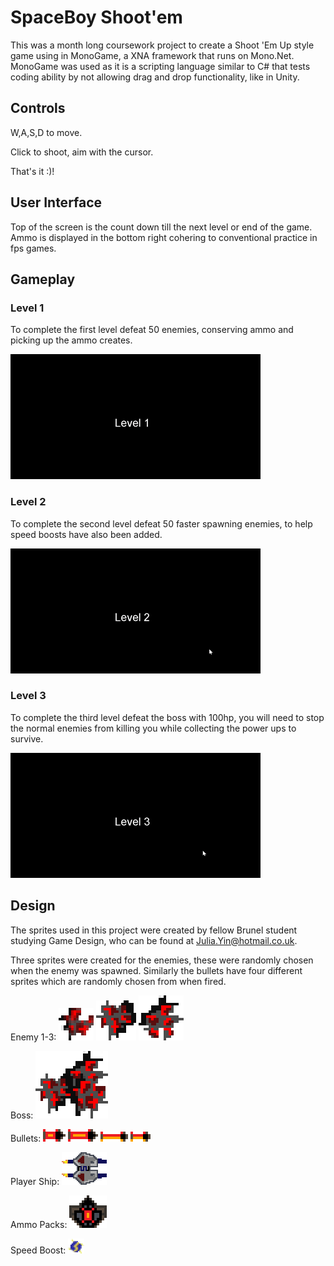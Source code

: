 # SpaceBoy Shoot'em

This was a month long coursework project to create a Shoot 'Em Up style game using in MonoGame, a XNA framework that runs on Mono.Net. MonoGame was used as it is a scripting language similar to C# that tests coding ability by not allowing drag and drop functionality, like in Unity.

## Controls 

W,A,S,D to move.

Click to shoot, aim with the cursor.

That's it :)!

## User Interface

Top of the screen is the count down till the next level or end of the game.
Ammo is displayed in the bottom right cohering to conventional practice in fps games.

## Gameplay

### Level 1

To complete the first level defeat 50 enemies, conserving ammo and picking up the ammo creates.

![](Images/Level1.gif)

### Level 2

To complete the second level defeat 50 faster spawning enemies, to help speed boosts have also been added.

![](Images/Level2.gif)

### Level 3

To complete the third level defeat the boss with 100hp, you will need to stop the normal enemies from killing you while collecting the power ups to survive.

![](Images/Level3.gif)

## Design

The sprites used in this project were created by fellow Brunel student studying Game Design, who can be found at Julia.Yin@hotmail.co.uk.

Three sprites were created for the enemies, these were randomly chosen when the enemy was spawned.
Similarly the bullets have four different sprites which are randomly chosen from when fired.

Enemy 1-3:
![](Images/enemy_1_3.png) ![](Images/enemy_2_3.png) ![](Images/enemy_3_3.png)

Boss:
![](Images/boss_enemy_3.png)

Bullets:
![](Images/different_bullets1_3.png) ![](Images/different_bullets2_3.png) ![](Images/different_bullets3_3.png) ![](Images/different_bullets4_3.png)

Player Ship:
![](Images/main_ship_2.png)

Ammo Packs:
![](Images/ammo_pack_3.png)

Speed Boost:
![](Images/speed_boost.png)
